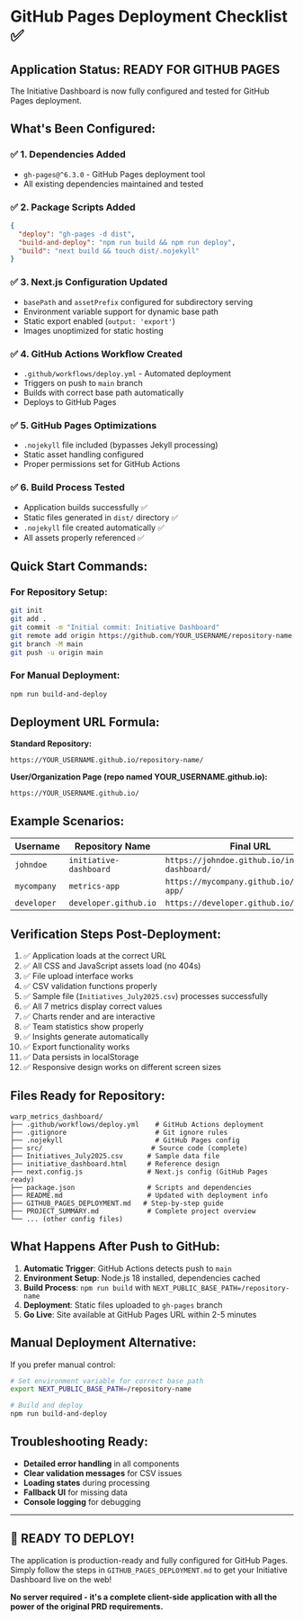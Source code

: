 # GitHub Pages Deployment Checklist ✅

## Application Status: READY FOR GITHUB PAGES

The Initiative Dashboard is now fully configured and tested for GitHub Pages deployment.

## What's Been Configured:

### ✅ 1. Dependencies Added
- `gh-pages@^6.3.0` - GitHub Pages deployment tool
- All existing dependencies maintained and tested

### ✅ 2. Package Scripts Added
```json
{
  "deploy": "gh-pages -d dist",
  "build-and-deploy": "npm run build && npm run deploy",
  "build": "next build && touch dist/.nojekyll"
}
```

### ✅ 3. Next.js Configuration Updated
- `basePath` and `assetPrefix` configured for subdirectory serving
- Environment variable support for dynamic base path
- Static export enabled (`output: 'export'`)
- Images unoptimized for static hosting

### ✅ 4. GitHub Actions Workflow Created
- `.github/workflows/deploy.yml` - Automated deployment
- Triggers on push to `main` branch
- Builds with correct base path automatically
- Deploys to GitHub Pages

### ✅ 5. GitHub Pages Optimizations
- `.nojekyll` file included (bypasses Jekyll processing)
- Static asset handling configured
- Proper permissions set for GitHub Actions

### ✅ 6. Build Process Tested
- Application builds successfully ✅
- Static files generated in `dist/` directory ✅
- `.nojekyll` file created automatically ✅
- All assets properly referenced ✅

## Quick Start Commands:

### For Repository Setup:
```bash
git init
git add .
git commit -m "Initial commit: Initiative Dashboard"
git remote add origin https://github.com/YOUR_USERNAME/repository-name.git
git branch -M main
git push -u origin main
```

### For Manual Deployment:
```bash
npm run build-and-deploy
```

## Deployment URL Formula:

**Standard Repository:**
```
https://YOUR_USERNAME.github.io/repository-name/
```

**User/Organization Page (repo named YOUR_USERNAME.github.io):**
```
https://YOUR_USERNAME.github.io/
```

## Example Scenarios:

| Username | Repository Name | Final URL |
|----------|----------------|-----------|
| `johndoe` | `initiative-dashboard` | `https://johndoe.github.io/initiative-dashboard/` |
| `mycompany` | `metrics-app` | `https://mycompany.github.io/metrics-app/` |
| `developer` | `developer.github.io` | `https://developer.github.io/` |

## Verification Steps Post-Deployment:

1. ✅ Application loads at the correct URL
2. ✅ All CSS and JavaScript assets load (no 404s)
3. ✅ File upload interface works
4. ✅ CSV validation functions properly
5. ✅ Sample file (`Initiatives_July2025.csv`) processes successfully
6. ✅ All 7 metrics display correct values
7. ✅ Charts render and are interactive
8. ✅ Team statistics show properly
9. ✅ Insights generate automatically
10. ✅ Export functionality works
11. ✅ Data persists in localStorage
12. ✅ Responsive design works on different screen sizes

## Files Ready for Repository:

```
warp_metrics_dashboard/
├── .github/workflows/deploy.yml    # GitHub Actions deployment
├── .gitignore                      # Git ignore rules
├── .nojekyll                       # GitHub Pages config
├── src/                           # Source code (complete)
├── Initiatives_July2025.csv      # Sample data file
├── initiative_dashboard.html     # Reference design
├── next.config.js                # Next.js config (GitHub Pages ready)
├── package.json                  # Scripts and dependencies
├── README.md                     # Updated with deployment info
├── GITHUB_PAGES_DEPLOYMENT.md   # Step-by-step guide
├── PROJECT_SUMMARY.md            # Complete project overview
└── ... (other config files)
```

## What Happens After Push to GitHub:

1. **Automatic Trigger**: GitHub Actions detects push to `main`
2. **Environment Setup**: Node.js 18 installed, dependencies cached
3. **Build Process**: `npm run build` with `NEXT_PUBLIC_BASE_PATH=/repository-name`
4. **Deployment**: Static files uploaded to `gh-pages` branch
5. **Go Live**: Site available at GitHub Pages URL within 2-5 minutes

## Manual Deployment Alternative:

If you prefer manual control:
```bash
# Set environment variable for correct base path
export NEXT_PUBLIC_BASE_PATH=/repository-name

# Build and deploy
npm run build-and-deploy
```

## Troubleshooting Ready:

- **Detailed error handling** in all components
- **Clear validation messages** for CSV issues
- **Loading states** during processing
- **Fallback UI** for missing data
- **Console logging** for debugging

---

## 🎉 READY TO DEPLOY!

The application is production-ready and fully configured for GitHub Pages. Simply follow the steps in `GITHUB_PAGES_DEPLOYMENT.md` to get your Initiative Dashboard live on the web!

**No server required - it's a complete client-side application with all the power of the original PRD requirements.**
